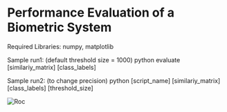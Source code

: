 # Performance Evaluation of a Biometric SystemRequired Libraries: numpy, matplotlibSample run1: (default threshold size = 1000)python evaluate [similariy_matrix] [class_labels]Sample run2: (to change precision)python [script_name] [similariy_matrix] [class_labels] [threshold_size]![Roc](../roc.PNG)